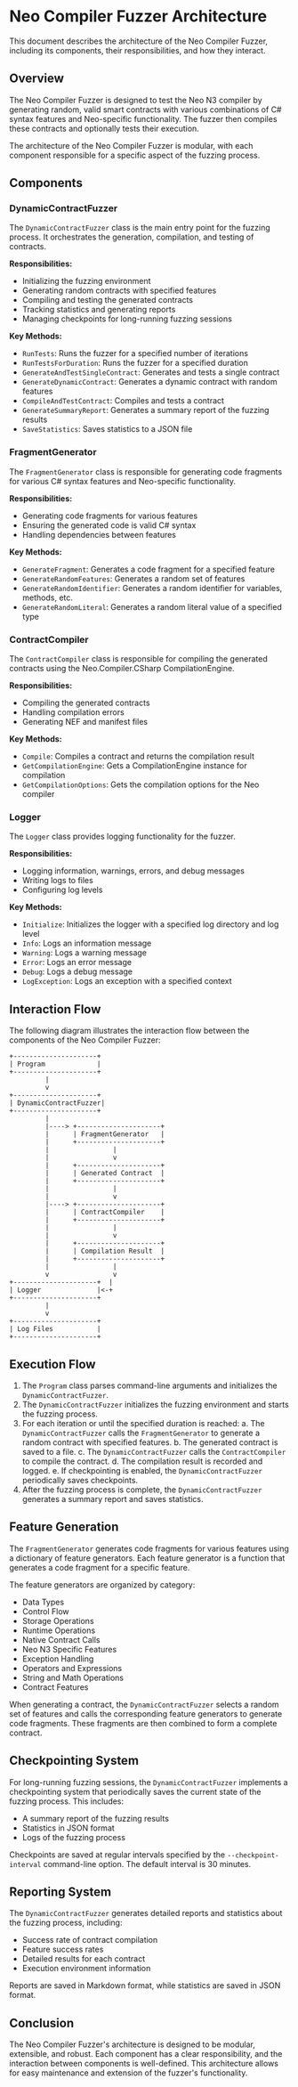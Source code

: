 # Neo Compiler Fuzzer Architecture

This document describes the architecture of the Neo Compiler Fuzzer, including its components, their responsibilities, and how they interact.

## Overview

The Neo Compiler Fuzzer is designed to test the Neo N3 compiler by generating random, valid smart contracts with various combinations of C# syntax features and Neo-specific functionality. The fuzzer then compiles these contracts and optionally tests their execution.

The architecture of the Neo Compiler Fuzzer is modular, with each component responsible for a specific aspect of the fuzzing process.

## Components

### DynamicContractFuzzer

The `DynamicContractFuzzer` class is the main entry point for the fuzzing process. It orchestrates the generation, compilation, and testing of contracts.

**Responsibilities:**
- Initializing the fuzzing environment
- Generating random contracts with specified features
- Compiling and testing the generated contracts
- Tracking statistics and generating reports
- Managing checkpoints for long-running fuzzing sessions

**Key Methods:**
- `RunTests`: Runs the fuzzer for a specified number of iterations
- `RunTestsForDuration`: Runs the fuzzer for a specified duration
- `GenerateAndTestSingleContract`: Generates and tests a single contract
- `GenerateDynamicContract`: Generates a dynamic contract with random features
- `CompileAndTestContract`: Compiles and tests a contract
- `GenerateSummaryReport`: Generates a summary report of the fuzzing results
- `SaveStatistics`: Saves statistics to a JSON file

### FragmentGenerator

The `FragmentGenerator` class is responsible for generating code fragments for various C# syntax features and Neo-specific functionality.

**Responsibilities:**
- Generating code fragments for various features
- Ensuring the generated code is valid C# syntax
- Handling dependencies between features

**Key Methods:**
- `GenerateFragment`: Generates a code fragment for a specified feature
- `GenerateRandomFeatures`: Generates a random set of features
- `GenerateRandomIdentifier`: Generates a random identifier for variables, methods, etc.
- `GenerateRandomLiteral`: Generates a random literal value of a specified type

### ContractCompiler

The `ContractCompiler` class is responsible for compiling the generated contracts using the Neo.Compiler.CSharp CompilationEngine.

**Responsibilities:**
- Compiling the generated contracts
- Handling compilation errors
- Generating NEF and manifest files

**Key Methods:**
- `Compile`: Compiles a contract and returns the compilation result
- `GetCompilationEngine`: Gets a CompilationEngine instance for compilation
- `GetCompilationOptions`: Gets the compilation options for the Neo compiler

### Logger

The `Logger` class provides logging functionality for the fuzzer.

**Responsibilities:**
- Logging information, warnings, errors, and debug messages
- Writing logs to files
- Configuring log levels

**Key Methods:**
- `Initialize`: Initializes the logger with a specified log directory and log level
- `Info`: Logs an information message
- `Warning`: Logs a warning message
- `Error`: Logs an error message
- `Debug`: Logs a debug message
- `LogException`: Logs an exception with a specified context

## Interaction Flow

The following diagram illustrates the interaction flow between the components of the Neo Compiler Fuzzer:

```
+---------------------+
| Program             |
+---------------------+
         |
         v
+---------------------+
| DynamicContractFuzzer|
+---------------------+
         |
         |----> +---------------------+
         |      | FragmentGenerator   |
         |      +---------------------+
         |                |
         |                v
         |      +---------------------+
         |      | Generated Contract  |
         |      +---------------------+
         |                |
         |                v
         |----> +---------------------+
         |      | ContractCompiler    |
         |      +---------------------+
         |                |
         |                v
         |      +---------------------+
         |      | Compilation Result  |
         |      +---------------------+
         |                |
         v                v
+---------------------+  |
| Logger              |<-+
+---------------------+
         |
         v
+---------------------+
| Log Files           |
+---------------------+
```

## Execution Flow

1. The `Program` class parses command-line arguments and initializes the `DynamicContractFuzzer`.
2. The `DynamicContractFuzzer` initializes the fuzzing environment and starts the fuzzing process.
3. For each iteration or until the specified duration is reached:
   a. The `DynamicContractFuzzer` calls the `FragmentGenerator` to generate a random contract with specified features.
   b. The generated contract is saved to a file.
   c. The `DynamicContractFuzzer` calls the `ContractCompiler` to compile the contract.
   d. The compilation result is recorded and logged.
   e. If checkpointing is enabled, the `DynamicContractFuzzer` periodically saves checkpoints.
4. After the fuzzing process is complete, the `DynamicContractFuzzer` generates a summary report and saves statistics.

## Feature Generation

The `FragmentGenerator` generates code fragments for various features using a dictionary of feature generators. Each feature generator is a function that generates a code fragment for a specific feature.

The feature generators are organized by category:
- Data Types
- Control Flow
- Storage Operations
- Runtime Operations
- Native Contract Calls
- Neo N3 Specific Features
- Exception Handling
- Operators and Expressions
- String and Math Operations
- Contract Features

When generating a contract, the `DynamicContractFuzzer` selects a random set of features and calls the corresponding feature generators to generate code fragments. These fragments are then combined to form a complete contract.

## Checkpointing System

For long-running fuzzing sessions, the `DynamicContractFuzzer` implements a checkpointing system that periodically saves the current state of the fuzzing process. This includes:
- A summary report of the fuzzing results
- Statistics in JSON format
- Logs of the fuzzing process

Checkpoints are saved at regular intervals specified by the `--checkpoint-interval` command-line option. The default interval is 30 minutes.

## Reporting System

The `DynamicContractFuzzer` generates detailed reports and statistics about the fuzzing process, including:
- Success rate of contract compilation
- Feature success rates
- Detailed results for each contract
- Execution environment information

Reports are saved in Markdown format, while statistics are saved in JSON format.

## Conclusion

The Neo Compiler Fuzzer's architecture is designed to be modular, extensible, and robust. Each component has a clear responsibility, and the interaction between components is well-defined. This architecture allows for easy maintenance and extension of the fuzzer's functionality.
